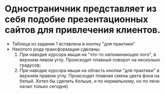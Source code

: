 # Одностраничник представляет из себя подобие презентационных сайтов для привлечения клиентов.
* Таблица из задания 1 вставлена в кнопку "для практики"
* Некотого рода трансформации сделаны:
  1. При наводке курсора мыши на "что-то напоминающее лого", в верхнем левом углу. Происходит плавный поворот на несколько градусов;
  2. При наводке курсора мыши на область кнопки "для практики" в верхнем правом углу. Происходит плавная смена цвета фона на белый.
Хотел бы сделать больше, и по нормальному, но по лени начал только сегодня)

